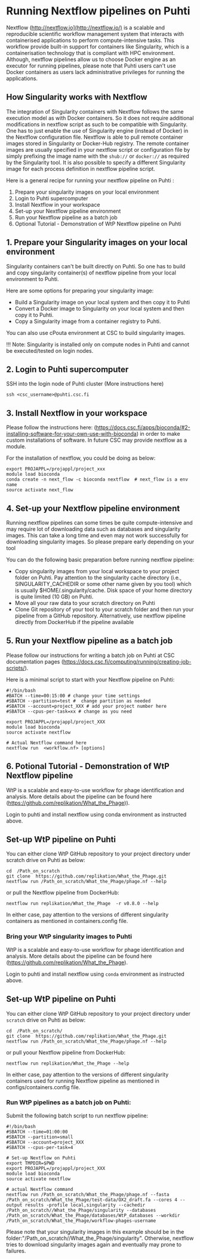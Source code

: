
# Running Nextflow pipelines on Puhti
Nextflow (http://nextflow.io](http://nextflow.io/) is a scalable and reproducible scientific workflow management system that interacts with containerised applications to perform compute-intensive tasks. This workflow provide built-in support for containers like Singularity, which is a containerisation technology that is compliant with HPC environment. Although, nextflow pipelines allow us to choose Docker engine as an executor for running pipelines, please note that Puhti users can't use Docker containers as users lack administrative privileges for running the applications. 

## How Singularity works with Nextflow
The integration of Singularity containers with Nextflow follows the same execution model as with Docker containers. So it does not require additional modifications in nextflow script as such to be compatible with Singularity. One has to just enable the use of Singularity engine (instead of Docker) in the Nextflow configuration file. Nextflow is able to pull remote container images stored in Singularity or Docker-Hub registry. The remote container images are usually specified in your nextflow script or configuration file by simply prefixing the image name with the `shub://` or `docker://` as required by the Singularity tool. It is also possible to specify a different Singularity image for each process definition in nextflow pipeline script. 

Here is a general recipe for running your nextflow pipeline on Puhti :

1. Prepare your singularity images on your local environment
2. Login to Puhti supercomputer
3. Install Nextflow in your workspace
4. Set-up your Nextflow pipeline environment
5. Run your Nextflow pipeline as a batch job
6. Optional Tutorial - Demonstration of WtP Nextflow pipeline on Puhti

## 1. Prepare your Singularity images on your local environment

Singularity containers can't be built directly on Puhti. So one has to build and copy singularity container(s) of nextflow pipeline from your local environment to Puhti. 

Here are some options for preparing your singularity image:

- Build a Singularity image on your local system  and then copy it to Puhti
- Convert a Docker image to Singularity on your local system  and then copy it to Puhti.
- Copy a Singularity image from a container registry to Puhti.

You can also use cPouta environment at CSC to build singularity images.

!!!  Note: Singularity is installed only on compute nodes in Puhti  and cannot be executed/tested on login nodes.

## 2. Login to Puhti supercomputer

SSH into the login node of Puhti cluster (More instructions here)

```
ssh <csc_username>@puhti.csc.fi
```

## 3. Install Nextflow in your workspace

Please follow the instructions here: (https://docs.csc.fi/apps/bioconda/#2-installing-software-for-your-own-use-with-bioconda) in order to make custom installations of software. In future CSC may provide nextflow as a module.

For the installation of nextflow, you could be doing as below: 

```
export PROJAPPL=/projappl/project_xxx
module load bioconda
conda create -n next_flow -c bioconda nextflow  # next_flow is a env name
source activate next_flow  
```

## 4. Set-up your Nextflow pipeline environment

Running nextflow pipelines can some times be quite compute-intensive and may require lot of downloading data such as databases and singularity images. This can take a long time and even may not work successfully for downloading singularity images. So please prepare early depending on your tool

You can do the following basic preparation before running nextflow pipeline:

- Copy singularity images from your local workspace to your project folder on Puhti. Pay attention to the singularity cache directory (i.e., SINGULARITY_CACHEDIR or some other name given by you tool) which is usually $HOME/.singularity/cache.  Disk space of your home directory is quite limited (10 GB) on Puhti.
- Move all your raw data to your scratch directory on Puhti
- Clone Git repository of your tool to your scratch folder and then run your pipeline from a GitHub repository. Alternatively, use nextflow pipeline directly from DockerHub if the pipeline available

## 5. Run your Nextflow pipeline as a batch job

Please follow our instructions for writing a batch job on Puhti at CSC documentation pages (https://docs.csc.fi/computing/running/creating-job-scripts/).

Here is a minimal script to start with your Nextflow pipeline on Puhti:

```
#!/bin/bash
#BATCH --time=00:15:00 # change your time settings
#SBATCH --partition=test #  change partition as needed
#SBATCH --account=project_XXX # add your project number here
#SBATCH --cpus-per-task=xx # change as you need

export PROJAPPL=/projappl/project_XXX
module load bioconda
source activate nextflow

# Actual Nextflow command here
nextflow run  <workflow.nf> [options]
```

## 6. Potional Tutorial - Demonstration of WtP Nextflow pipeline

WtP is a scalable and easy-to-use workflow for phage identification and analysis. More details about the pipeline can be found here (https://github.com/replikation/What_the_Phage)).

Login to puhti and  install nextflow using conda environment as instructed above.

## Set-up WtP pipeline on Puhti

You can either clone WtP GitHub  repository to your  project directory under scratch drive on Puhti as below:

```
cd  /Path_on_scratch
git clone  https://github.com/replikation/What_the_Phage.git
nextflow run /Path_on_scratch/What_the_Phage/phage.nf --help
```

or pull the Nextflow pipeline from DockerHub:

```
nextflow run replikation/What_the_Phage  -r v0.8.0 --help
```

In either case, pay attention to the versions of different singularity containers as mentioned in containers.config file. 

### Bring your WtP singularity images to Puhti

WtP is a scalable and easy-to-use workflow for phage identification and analysis. More details about the pipeline can be found here (https://github.com/replikation/What_the_Phage).

Login to puhti and install nextflow using `conda` environment as instructed above.

## Set-up WtP pipeline on Puhti

You can either clone WtP GitHub repository to your project directory under `scratch` drive on Puhti as below:

```
cd  /Path_on_scratch/
git clone  https://github.com/replikation/What_the_Phage.git
nextflow run /Path_on_scratch/What_the_Phage/phage.nf --help
```

or pull yoour Nextflow pipeline from DockerHub:

```
nextflow run replikation/What_the_Phage --help
```

In either case, pay attention to the versions of different singularity containers used for running Nextflow pipeline as mentioned in configs/containers.config file. 

### Run WtP pipelines as a batch job on Puhti:

Submit the following batch script to run nextflow pipeline:

```
#!/bin/bash
#SBATCH --time=01:00:00
#SBATCH --partition=small
#SBATCH --account=project_XXX
#SBATCH --cpus-per-task=4

# Set-up Nextflow on Puhti
export TMPDIR=$PWD
export PROJAPPL=/projappl/project_XXX
module load bioconda
source activate nextflow

# actual Nextflow command 
nextflow run /Path_on_scratch/What_the_Phage/phage.nf --fasta /Path_on_scratch/What_the_Phage/test-data/OX2_draft.fa --cores 4 --output results -profile local,singularity --cachedir /Path_on_scratch//What_the_Phage/singularity --databases /Path_on_scratch/What_the_Phage/databases/WtP_databases --workdir
/Path_on_scratch/What_the_Phage/workflow-phages-username 
```

Please note that your singularity images in this example should be in the folder:"/Path_on_scratch//What_the_Phage/singularity". Otherwise, nextflow tries to download singularity images again and eventually may prone to failures.

